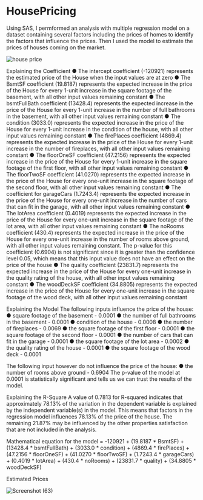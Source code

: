 # HousePricing
Using SAS, I permformed an analysis with multiple regression model on a dataset containing several factors including the prices of homes to identify the factors that influence the prices. Then I used the model to estimate the prices of houses coming on the market.


![house price](https://user-images.githubusercontent.com/114897374/225780129-f79a8a23-7a74-4f42-b200-0303b0ff6534.png)


Explaining the Coefficient
●	The intercept coefficient (-120921) represents the estimated price of the House when the input values are at zero
●	The BsmtSF coefficient (19.8187) represents the expected increase in the price of the House for every 1-unit increase in the square footage of the basement, with all other input values remaining constant
●	The bsmtFullBath coefficient (13428.4) represents the expected increase in the price of the House for every 1-unit increase in the number of full bathrooms in the basement, with all other input values remaining constant
●	The condition  (3033.0) represents the expected increase in the price of the House for every 1-unit increase in the condition of the house, with all other input values remaining constant
●	The firePlaces coefficient (4869.4) represents the expected increase in the price of the House for every 1-unit increase in the number of fireplaces, with all other input values remaining constant
●	The floorOneSF coefficient (47.2156) represents the expected increase in the price of the House  for every 1-unit increase in the square footage of the first floor, with all other input values remaining constant
●	The floorTwoSF coefficient (41.0270) represents the expected increase in the price of the House  for every one-unit increase in the square footage of the second floor, with all other input values remaining constant
●	The coefficient for garageCars (1.7243.4) represents the expected increase in the price of the House for every one-unit increase in the number of cars that can fit in the garage,  with all other input values remaining constant
●	The lotArea coefficient (0.4019) represents the expected increase in the price of the House for every one-unit increase in the square footage of the lot area, with all other input values remaining constant
●	The noRooms coefficient (430.4) represents the expected increase in the price of the House for every one-unit increase in the number of rooms above ground, with all other input values remaining constant. The p-value for this coefficient (0.6904) is not significant since it is greater than the confidence level 0.05, which means that this input value does not have an effect on the price of the house
●	The quality coefficient (23831.7) represents the expected increase in the price of the House for every one-unit increase in the quality rating of the house, with all other input values remaining constant
●	The woodDeckSF coefficient (34.8805) represents the expected increase in the price of the House for every one-unit increase in the square footage of the wood deck, with all other input values remaining constant

Explaining the Model
The following inputs influence the price of the house:
●	square footage of the basement - 0.0001
●	the number of full bathrooms in the basement - 0.0001
●	condition of the house - 0.0008
●	the number of fireplaces - 0.0069
●	the square footage of the first floor - 0.0001
●	the square footage of the second floor - 0.0001
●	the number of cars that can fit in the garage - 0.0001
●	the square footage of the lot area - 0.0002
●	the quality rating of the house - 0.0001
●	the square footage of the wood deck - 0.0001 

The following input however do not influence the price of the house:
●	the number of rooms above ground - 0.6904
The p-value of the model at 0.0001 is statistically significant and tells us we can trust the results of the model.


Explaining the R-Square 
A value of 0.7813 for R-squared indicates that approximately 78.13% of the variation in the dependent variable is explained by the independent variable(s) in the model. 
This means that factors in the regression model influences 78.13% of the price of the house. The remaining 21.87% may be influenced by the other properties satisfaction that are not included in the analysis.

Mathematical equation for the model
=     -120921 + (19.8187 * BsmtSF) + (13428.4 * bsmtFullBath) + (3033.0 * condition) + (4869.4 * firePlaces) + (47.2156 * floorOneSF) + (41.0270 * floorTwoSF) + (1.7243.4 * garageCars) + (0.4019 * lotArea) + (430.4 * noRooms) + (23831.7 * quality) + (34.8805 * woodDeckSF)


Estimated Prices

![Screenshot (63)](https://user-images.githubusercontent.com/114897374/225780712-f9ea67e0-f0b8-4b9c-a370-86fda9416369.png) 




